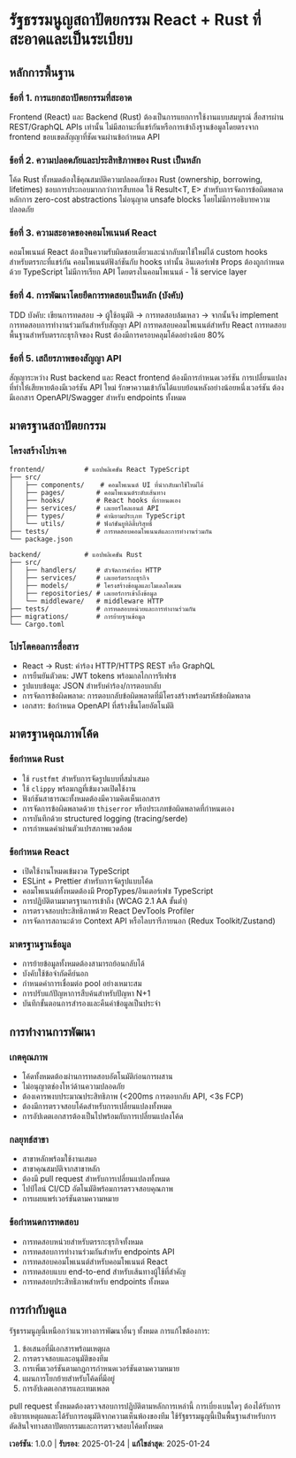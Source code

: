 <!-- รายงานผลกระทบการซิงค์:
การเปลี่ยนแปลงเวอร์ชัน: 1.0.0
หลักการที่แก้ไข: สร้างหลักการทั้ง 5 ข้อใหม่
ส่วนที่เพิ่ม: มาตรฐานสถาปัตยกรรม, มาตรฐานคุณภาพโค้ด
ส่วนที่ลบ: ไม่มี
เทมเพลตที่ต้องอัปเดต: ⚠ .specify/templates/plan-template.md (ส่วนตรวจสอบรัฐธรรมนูญ), .specify/templates/tasks-template.md (การจัดประเภทงาน)
ตามมาดำเนินการ TODOs: ไม่มี
-->
# รัฐธรรมนูญสถาปัตยกรรม React + Rust ที่สะอาดและเป็นระเบียบ

## หลักการพื้นฐาน

### ข้อที่ 1. การแยกสถาปัตยกรรมที่สะอาด
Frontend (React) และ Backend (Rust) ต้องเป็นการแยกการใช้งานแบบสมบูรณ์ สื่อสารผ่าน REST/GraphQL APIs เท่านั้น ไม่มีสถานะที่แชร์กันหรือการเข้าถึงฐานข้อมูลโดยตรงจาก frontend ขอบเขตสัญญาที่ชัดเจนผ่านข้อกำหนด API

### ข้อที่ 2. ความปลอดภัยและประสิทธิภาพของ Rust เป็นหลัก
โค้ด Rust ทั้งหมดต้องใช้คุณสมบัติความปลอดภัยของ Rust (ownership, borrowing, lifetimes) ชอบการประกอบมากกว่าการสืบทอด ใช้ Result<T, E> สำหรับการจัดการข้อผิดพลาด หลักการ zero-cost abstractions ไม่อนุญาต unsafe blocks โดยไม่มีการอธิบายความปลอดภัย

### ข้อที่ 3. ความสะอาดของคอมโพเนนต์ React
คอมโพเนนต์ React ต้องเป็นความรับผิดชอบเดี่ยวและนำกลับมาใช้ใหม่ได้ custom hooks สำหรับตรรกะที่แชร์กัน คอมโพเนนต์ฟังก์ชันกับ hooks เท่านั้น อินเตอร์เฟซ Props ต้องถูกกำหนดด้วย TypeScript ไม่มีการเรียก API โดยตรงในคอมโพเนนต์ - ใช้ service layer

### ข้อที่ 4. การพัฒนาโดยยึดการทดสอบเป็นหลัก (บังคับ)
TDD บังคับ: เขียนการทดสอบ → ผู้ใช้อนุมัติ → การทดสอบล้มเหลว → จากนั้นจึง implement การทดสอบการทำงานร่วมกันสำหรับสัญญา API การทดสอบคอมโพเนนต์สำหรับ React การทดสอบพื้นฐานสำหรับตรรกะธุรกิจของ Rust ต้องมีการครอบคลุมโค้ดอย่างน้อย 80%

### ข้อที่ 5. เสถียรภาพของสัญญา API
สัญญาระหว่าง Rust backend และ React frontend ต้องมีการกำหนดเวอร์ชัน การเปลี่ยนแปลงที่ทำให้เสียหายต้องมีเวอร์ชัน API ใหม่ รักษาความเข้ากันได้แบบย้อนหลังอย่างน้อยหนึ่งเวอร์ชัน ต้องมีเอกสาร OpenAPI/Swagger สำหรับ endpoints ทั้งหมด

## มาตรฐานสถาปัตยกรรม

### โครงสร้างโปรเจค
```
frontend/          # แอปพลิเคชัน React TypeScript
├── src/
│   ├── components/    # คอมโพเนนต์ UI ที่นำกลับมาใช้ใหม่ได้
│   ├── pages/        # คอมโพเนนต์ระดับเส้นทาง
│   ├── hooks/        # React hooks ที่กำหนดเอง
│   ├── services/     # เลเยอร์ไคลเอนต์ API
│   ├── types/        # คำนิยามประเภท TypeScript
│   └── utils/        # ฟังก์ชันยูทิลิตี้บริสุทธิ์
├── tests/            # การทดสอบคอมโพเนนต์และการทำงานร่วมกัน
└── package.json

backend/           # แอปพลิเคชัน Rust
├── src/
│   ├── handlers/     # ตัวจัดการคำร้อง HTTP
│   ├── services/     # เลเยอร์ตรรกะธุรกิจ
│   ├── models/       # โครงสร้างข้อมูลและโมเดลโดเมน
│   ├── repositories/ # เลเยอร์การเข้าถึงข้อมูล
│   └── middleware/   # middleware HTTP
├── tests/            # การทดสอบหน่วยและการทำงานร่วมกัน
├── migrations/       # การย้ายฐานข้อมูล
└── Cargo.toml
```

### โปรโตคอลการสื่อสาร
- React → Rust: คำร้อง HTTP/HTTPS REST หรือ GraphQL
- การยืนยันตัวตน: JWT tokens พร้อมกลไกการรีเฟรช
- รูปแบบข้อมูล: JSON สำหรับคำร้อง/การตอบกลับ
- การจัดการข้อผิดพลาด: การตอบกลับข้อผิดพลาดที่มีโครงสร้างพร้อมรหัสข้อผิดพลาด
- เอกสาร: ข้อกำหนด OpenAPI ที่สร้างขึ้นโดยอัตโนมัติ

## มาตรฐานคุณภาพโค้ด

### ข้อกำหนด Rust
- ใช้ `rustfmt` สำหรับการจัดรูปแบบที่สม่ำเสมอ
- ใช้ `clippy` พร้อมกฎที่เข้มงวดเปิดใช้งาน
- ฟังก์ชันสาธารณะทั้งหมดต้องมีความคิดเห็นเอกสาร
- การจัดการข้อผิดพลาดด้วย `thiserror` หรือประเภทข้อผิดพลาดที่กำหนดเอง
- การบันทึกด้วย structured logging (tracing/serde)
- การกำหนดค่าผ่านตัวแปรสภาพแวดล้อม

### ข้อกำหนด React
- เปิดใช้งานโหมดเข้มงวด TypeScript
- ESLint + Prettier สำหรับการจัดรูปแบบโค้ด
- คอมโพเนนต์ทั้งหมดต้องมี PropTypes/อินเตอร์เฟซ TypeScript
- การปฏิบัติตามมาตรฐานการเข้าถึง (WCAG 2.1 AA ขั้นต่ำ)
- การตรวจสอบประสิทธิภาพด้วย React DevTools Profiler
- การจัดการสถานะด้วย Context API หรือไลบรารีภายนอก (Redux Toolkit/Zustand)

### มาตรฐานฐานข้อมูล
- การย้ายข้อมูลทั้งหมดต้องสามารถย้อนกลับได้
- บังคับใช้ข้อจำกัดคีย์นอก
- กำหนดค่าการเชื่อมต่อ pool อย่างเหมาะสม
- การปรับแก้ปัญหาการสืบค้นสำหรับปัญหา N+1
- บันทึกขั้นตอนการสำรองและคืนค่าข้อมูลเป็นประจำ

## การทำงานการพัฒนา

### เกตคุณภาพ
- โค้ดทั้งหมดต้องผ่านการทดสอบอัตโนมัติก่อนการผสาน
- ไม่อนุญาตช่องโหว่ด้านความปลอดภัย
- ต้องเคารพงบประมาณประสิทธิภาพ (<200ms การตอบกลับ API, <3s FCP)
- ต้องมีการตรวจสอบโค้ดสำหรับการเปลี่ยนแปลงทั้งหมด
- การอัปเดตเอกสารต้องเป็นไปพร้อมกับการเปลี่ยนแปลงโค้ด

### กลยุทธ์สาขา
- สาขาหลักพร้อมใช้งานเสมอ
- สาขาคุณสมบัติจากสาขาหลัก
- ต้องมี pull request สำหรับการเปลี่ยนแปลงทั้งหมด
- ไปป์ไลน์ CI/CD อัตโนมัติพร้อมการตรวจสอบคุณภาพ
- การเผยแพร่เวอร์ชันตามความหมาย

### ข้อกำหนดการทดสอบ
- การทดสอบหน่วยสำหรับตรรกะธุรกิจทั้งหมด
- การทดสอบการทำงานร่วมกันสำหรับ endpoints API
- การทดสอบคอมโพเนนต์สำหรับคอมโพเนนต์ React
- การทดสอบแบบ end-to-end สำหรับเส้นทางผู้ใช้ที่สำคัญ
- การทดสอบประสิทธิภาพสำหรับ endpoints ทั้งหมด

## การกำกับดูแล

รัฐธรรมนูญนี้เหนือกว่าแนวทางการพัฒนาอื่นๆ ทั้งหมด การแก้ไขต้องการ:
1. ข้อเสนอที่มีเอกสารพร้อมเหตุผล
2. การตรวจสอบและอนุมัติของทีม
3. การเพิ่มเวอร์ชันตามกฎการกำหนดเวอร์ชันตามความหมาย
4. แผนการโยกย้ายสำหรับโค้ดที่มีอยู่
5. การอัปเดตเอกสารและเทมเพลต

pull request ทั้งหมดต้องตรวจสอบการปฏิบัติตามหลักการเหล่านี้ การเบี่ยงเบนใดๆ ต้องได้รับการอธิบายเหตุผลและได้รับการอนุมัติจากความเห็นพ้องของทีม ใช้รัฐธรรมนูญนี้เป็นพื้นฐานสำหรับการตัดสินใจทางสถาปัตยกรรมและการตรวจสอบโค้ดทั้งหมด

**เวอร์ชัน**: 1.0.0 | **รับรอง**: 2025-01-24 | **แก้ไขล่าสุด**: 2025-01-24